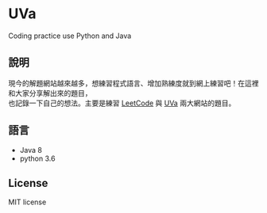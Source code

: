 # UVa

Coding practice use Python and Java

## 說明
現今的解題網站越來越多，想練習程式語言、增加熟練度就到網上練習吧！在這裡和大家分享解出來的題目，  
也記錄一下自己的想法。主要是練習 [LeetCode](https://leetcode.com/) 與 [UVa](uva.onlinejudge.org/) 兩大網站的題目。

## 語言
- Java 8
- python 3.6   

## License
MIT license

<!--  https://www.zhihu.com/question/25574458 -->
